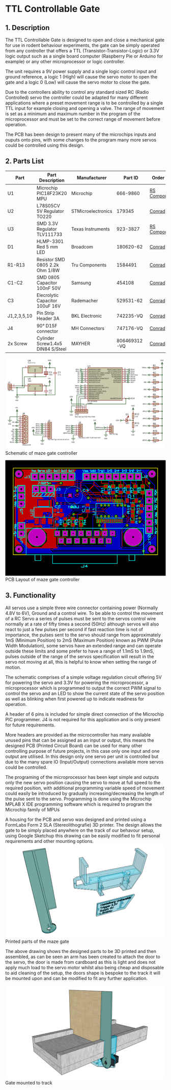 # **TTL Controllable Gate**

## **1. Description**

The TTL Controllable Gate is designed to open and close a mechanical gate for use in rodent behaviour experiments,
the gate can be simply operated from any controller that offers a TTL (Transistor-Transistor-Logic) or 3.3V logic output such as a single board computer (Raspberry Pie or Arduino for example)
or any other microprocessor or logic controller.

The unit requires a 9V power supply and a single logic control input and ground reference,
a logic 1 (High) will cause the servo motor to open the gate and a logic 0 (Low) will cause the servo motor to close the gate.

Due to the controllers ability to control any standard sized RC (Radio Controlled)
servo the controller could be adapted for many different applications where a preset movement range is to be controlled by a single TTL input for example closing and opening a valve.
The range of movement is set as a minimum and maximum number in the program of the microprocessor and must be set to the correct range of movement before operation.

The PCB has been design to present many of the microchips inputs and ouputs onto pins, with some changes to the program many more servos could be controlled using this design.

## **2. Parts List**

|Part | Part Description  | Manufacturer | Part ID | Order URL |
| ---- | ----------------- | ------------ | ------- | --------- |
| U1 | Microchip PIC18F23K20 MPU | Microchip  | 666-9860 | [RS Components](https://de.rs-online.com/web/p/mikrocontroller/6669860) |
| U2 |  L78S05CV 5V Regulator TO220 | STMicroelectronics  | 179345  | [Conrad](https://www.conrad.de/de/p/stmicroelectronics-l78s05cv-spannungsregler-linear-typ78-to-220ab-positiv-fest-5-v-2-a-179345.html) |
| U3 | SMD 3.3V Regulator TLV111733 | Texas Instruments | 923-3827 | [RS Components](https://de.rs-online.com/web/p/spannungsregler/9233827) |
| D1 | HLMP-3301 Red 5 mm LED | Broadcom | 180620-62 | [Conrad](https://www.conrad.de/de/p/broadcom-hlmp-3301-led-bedrahtet-rot-rund-5-mm-7-mcd-60-10-ma-1-9-v-180620.html) |
| R1-R13 | Resistor SMD 0805 2.2k Ohm 1/8W| Tru Components | 1584491 | [Conrad](https://www.conrad.de/de/p/tru-components-tc-0805s8f2201t5e203-dickschicht-widerstand-2-2-k-smd-0805-0-125-w-1-100-ppm-c-1-st-tape-cut-1584491.html) |
| C1-C2 | SMD 0805 Capacitor 100nF 50V  | Samsung | 454108 | [Conrad](https://www.conrad.de/de/p/samsung-electro-mechanics-cl21b104jbcnnnc-keramik-kondensator-smd-0805-100-nf-50-v-5-4000-st-tape-on-full-reel-454108.html?searchType=SearchRedirect) |
| C3 | Elecrolytic Capacitor 100uF 16V| Rademacher | 529531-62 | [Conrad](https://www.conrad.de/de/p/rademacher-wr-typ-710-2-platine-hartpapier-l-x-b-100-mm-x-75-mm-35-m-rastermass-2-54-mm-inhalt-1-st-529531.html) |
| J1,2,3,5,10 | Pin Strip Header 3A| BKL Electronic | 742235-VQ | [Conrad](https://www.conrad.com/p/bkl-electronic-10120504-straight-nominal-current-details-3-a-742235) |
| J4 | 90° D15F connector | MH Connectors | 747176-VQ | [Conrad](https://www.conrad.de/de/search.html?search=747176%20-%20VQ) |
| 2x Screw | Cylinder Screw1.4x5 DIN84 S/Steel | MAYHER | 806469312-VQ | [Conrad](https://www.conrad.de/de/p/din-84-1-4305-m-1-4-x-5-rostfrei-a-1-s-806469312.html) |

![maze gate Schematic](graphics/mazegateschematic.png)
Schematic of maze gate controller

![maze gate PCB Layout](graphics/mazegatepcb.png)
PCB Layout of maze gate controller

## **3. Functionality**

All servos use a simple three wire connector containing power (Normally 4.8V to 6V), Ground and a control wire.
To be able to control the movement of a RC Servo a series of pulses must be sent to the servos control wire normally at a rate of fifty times a second (50Hz)
 although servos will also react to just a few pulses per second if fast reaction time is not of importance,
the pulses sent to the servo should range from approximately 1mS (Minimum Position) to 2mS (Maximum Position) known as PWM (Pulse Width Modulation),
some servos have an extended range and can operate outside these limits and some prefer to have a range of 1.1mS to 1.9mS,
pulses outside of the range of the servos specification will result in the servo not moving at all, this is helpful to know when setting the range of motion.  

The schematic comprises of a simple voltage regulation circuit offering 5V for powering the servo and 3.3V for powering the microprocessor,
a microprocessor which is programmed to output the correct PWM signal to control the servo
 and an LED to show the current state of the servo position as well as blinking when first powered up to indicate readiness for operation.

A header of 6 pins is included for simple direct connection of the Microchip PIC programmer.
J4 is not required for this application and is only present for future requirements.  

More headers are provided as the microcontroller has many available unused pins that can be assigned as an input or output, this means the designed PCB (Printed Circuit Board)
can be used for many other controlling purpose of future projects, in this case only one input and one output are utilised.
In this design only one servo per unit is controlled but due to the many spare IO (Input/Output) connections available more servos could be controlled.

The programing of the microprocessor has been kept simple and outputs only the new servo position causing the servo to move at full speed to the required position,
with additional programming variable speed of movement could easily be introduced by gradually increasing/decreasing the length of the pulse sent to the servo.
 Programming is done using the Microchip MPLAB X IDE programming software which is required to program the Microchip family of MPUs

A housing for the PCB and servo was designed and printed using a FormLabs Form 2 SLA (Stereolithografie) 3D printer.
The design allows the gate to be simply placed anywhere on the track of our behavour setup, using Google Sketchup this drawing can be easily modified to fit personal requirements and other mounting options.
![gate parts](graphics/gateparts.png)
Printed parts of the maze gate

The above drawing shows the designed parts to be 3D printed and then assembled, as can be seen an arm has been created to attach the door to the servo,
the door is made from cardboard as this is light and does not apply much load to the servo motor whilst also being cheap and disposable to aid cleaning of the setup,
the doors shape is bespoke to the track it will be mounted upon and can be modified to fit any further application.

![mounted gate](graphics/gatemounted.png)
Gate mounted to track
